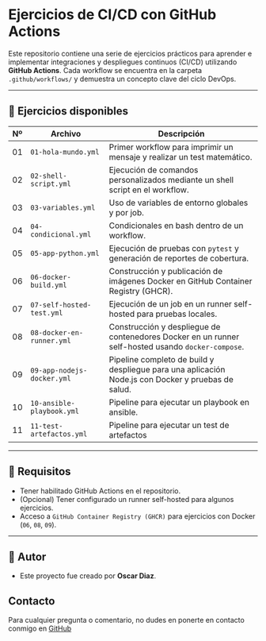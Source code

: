 # Ejercicios de CI/CD con GitHub Actions

Este repositorio contiene una serie de ejercicios prácticos para aprender e implementar integraciones y despliegues continuos (CI/CD) utilizando **GitHub Actions**. Cada workflow se encuentra en la carpeta `.github/workflows/` y demuestra un concepto clave del ciclo DevOps.

---

## 📂 Ejercicios disponibles

| Nº | Archivo | Descripción |
|----|---------|-------------|
| 01 | `01-hola-mundo.yml` | Primer workflow para imprimir un mensaje y realizar un test matemático. |
| 02 | `02-shell-script.yml` | Ejecución de comandos personalizados mediante un shell script en el workflow. |
| 03 | `03-variables.yml` | Uso de variables de entorno globales y por job. |
| 04 | `04-condicional.yml` | Condicionales en bash dentro de un workflow. |
| 05 | `05-app-python.yml` | Ejecución de pruebas con `pytest` y generación de reportes de cobertura. |
| 06 | `06-docker-build.yml` | Construcción y publicación de imágenes Docker en GitHub Container Registry (GHCR). |
| 07 | `07-self-hosted-test.yml` | Ejecución de un job en un runner self-hosted para pruebas locales. |
| 08 | `08-docker-en-runner.yml` | Construcción y despliegue de contenedores Docker en un runner self-hosted usando `docker-compose`. |
| 09 | `09-app-nodejs-docker.yml` | Pipeline completo de build y despliegue para una aplicación Node.js con Docker y pruebas de salud. |
| 10 | `10-ansible-playbook.yml` | Pipeline para ejecutar un playbook en ansible. |
| 11 | `11-test-artefactos.yml` | Pipeline para ejecutar un test de artefactos |

---

## 📌 Requisitos

- Tener habilitado GitHub Actions en el repositorio.
- (Opcional) Tener configurado un runner self-hosted para algunos ejercicios.
- Acceso a `GitHub Container Registry (GHCR)` para ejercicios con Docker (`06`, `08`, `09`).

---

## 🙌 Autor

- Este proyecto fue creado por **Oscar Diaz**.

## Contacto

Para cualquier pregunta o comentario, no dudes en ponerte en contacto conmigo en [GitHub](https://github.com/oscarock17)
